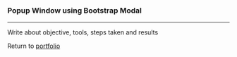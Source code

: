 ### Popup Window using Bootstrap Modal
***

Write about objective, tools, steps taken and results
 
 
Return to [portfolio](../../../../) 
